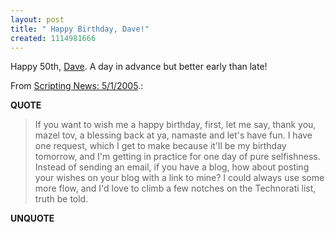 ```yaml
---
layout: post
title: " Happy Birthday, Dave!"
created: 1114981666
---
```

<p>Happy 50th, <a href="http://scripting.com/">Dave</a>. A day in advance but better early than late!</p><p>From <a href="http://archive.scripting.com/2005/05/01#aBirthdayRequest">Scripting News: 5/1/2005</a>.:</p>
<p><b>QUOTE</b></p><blockquote><p>If you want to wish me a happy birthday, first, let me say, thank you, mazel tov, a blessing back at ya, namaste and let's have fun. I have one request, which I get to make because it'll be my birthday tomorrow, and I'm getting in practice for one day of pure selfishness. Instead of sending an email, if you have a blog, how about posting your wishes on your blog with a link to mine? I could always use some more flow, and I'd love to climb a few notches on the Technorati list, truth be told.</p> </blockquote><p><b>UNQUOTE</b></p>



